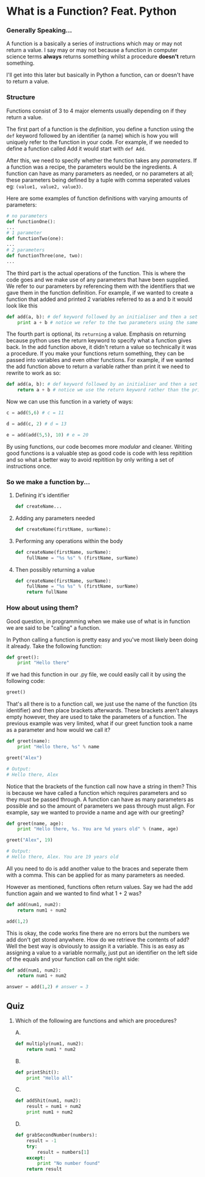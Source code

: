 # What is a Function? Feat. Python

### Generally Speaking...
A function is a basically a series of instructions which may or may not return a value.
I say may or may not because a function in computer science terms **always** returns something
whilst a procedure **doesn't** return something. 

I'll get into this later but basically in Python a function, can or doesn't have to return a
value.

### Structure
Functions consist of 3 to 4 major elements usually depending on if they return a value. 

The first part of a function is the *definition*, you define a function using the `def` keyword followed 
by an identifier (a name) which is how you will uniquely refer to the function in your code. For example,
if we needed to define a function called Add it would start with `def Add`.

After this, we need to specify whether the function takes any *parameters*. If a function was a recipe, the
parameters would be the ingredients. A function can have as many parameters as needed, or no parameters at all;
these parameters being defined by a tuple with comma seperated values eg: `(value1, value2, value3)`.

Here are some examples of function definitions with varying amounts of parameters:

```python
# no parameters
def functionOne(): 
...
# 1 parameter
def functionTwo(one):
...
# 2 parameters
def functionThree(one, two):
...
```

The third part is the actual operations of the function. This is where the code goes and we make use of any parameters
that have been supplied. We refer to our parameters by referencing them with the identifiers that we gave them in the 
function definition. For example, if we wanted to create a function that added and printed 2 variables referred to as a and b it would
look like this

```python
def add(a, b): # def keyword followed by an initialiser and then a set of parameters
    print a + b # notice we refer to the two parameters using the same names in the brackets
```

The fourth part is optional, its `returning` a value. Emphasis on returning because python uses the return keyword to specify what a function
gives back. In the add function above, it didn't return a value so technically it was a procedure. If you make your functions return something,
they can be passed into variables and even other functions. For example, if we wanted the add function above to return a variable rather than
print it we need to rewrite to work as so:

```python
def add(a, b): # def keyword followed by an initialiser and then a set of parameters
    return a + b # notice we use the return keyword rather than the print keyword: this is now a function
```

Now we can use this function in a variety of ways:

```python
c = add(5,6) # c = 11

d = add(c, 2) # d = 13

e = add(add(5,5), 10) # e = 20
```

By using functions, our code becomes more *modular* and cleaner. Writing good functions is a valuable step as good code is code with less repitition
and so what a better way to avoid repitition by only writing a set of instructions once. 

### So we make a function by...

1. Defining it's identifier
    
    ```python
    def createName...
    ```

2. Adding any parameters needed 

    ```python
    def createName(firstName, surName):
    ```

3. Performing any operations within the body

    ```python
    def createName(firstName, surName):
        fullName = "%s %s" % (firstName, surName)
    ```   

4. Then possibly returning a value

    ```python
    def createName(firstName, surName):
        fullName = "%s %s" % (firstName, surName)
        return fullName
    ```   

### How about using them?

Good question, in programming when we make use of what is in function we are said to be "calling" a function.

In Python calling a function is pretty easy and you've most likely been doing it already. Take the following function:

```python
def greet():
    print "Hello there"
```

If we had this function in our .py file, we could easily call it by using the following code:

```python
greet()
```

That's all there is to a function call, we just use the name of the function (its identifier) and then place brackets afterwards.
These brackets aren't always empty however, they are used to take the parameters of a function. The previous example was very limited,
what if our greet function took a name as a parameter and how would we call it? 

```python
def greet(name):
    print "Hello there, %s" % name

greet("Alex")

# Output:
# Hello there, Alex
```

Notice that the brackets of the function call now have a string in them? This is because we have called a function which requires
parameters and so they must be passed through. A function can have as many parameters as possible and so the amount of parameters we pass
through must align. For example, say we wanted to provide a name and age with our greeting?

```python
def greet(name, age):
    print "Hello there, %s. You are %d years old" % (name, age)

greet("Alex", 19)

# Output:
# Hello there, Alex. You are 19 years old
```

All you need to do is add another value to the braces and seperate them with a comma. This can be applied for as many parameters as needed.

However as mentioned, functions often return values. Say we had the add function again and we wanted to find what 1 + 2 was?

```python
def add(num1, num2):
    return num1 + num2

add(1,2)
```

This is okay, the code works fine there are no errors but the numbers we add don't get stored anywhere. How do we retrieve the contents of add? Well
the best way is obviously to assign it a variable. This is as easy as assigning a value to a variable normally, just put an identifier on the left side
of the equals and your function call on the right side:

```python
def add(num1, num2):
    return num1 + num2

answer = add(1,2) # answer = 3
```

## Quiz

1. Which of the following are functions and which are procedures?

    A. 
    ```python
    def multiply(num1, num2):
        return num1 * num2
    ```
    B.
    ```python
    def printShit():
        print "Hello all"
    ```
    C.
    ```python
    def addShit(num1, num2):
        result = num1 + num2
        print num1 + num2
    ```
    D.
    ```python
    def grabSecondNumber(numbers):
        result = -1
        try:
            result = numbers[1]
        except:
            print "No number found"
        return result
    ```